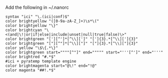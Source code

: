 Add the following in ~/.nanorc

    syntax "ici" "\.(ici|conf)$"
    color brightyellow "([0-9a-zA-Z_]+)\s*\("
    color brightyellow "\}"
    color brightcyan "\<(and|\!|or|if|else|include|unset|null|true|false)\>"
    color brightgreen "['][^']*[^\\][']" "[']{3}.*[^\\][']{3}"
    color brightgreen "["][^"]*[^\\]["]" "["]{3}.*[^\\]["]{3}"
    color yellow "\$\{.*\}"
    color brightgreen start=""""[^"]" end=""""" start="'''[^']" end="'''"
    color brightred "#.*$"
    #ici + pyratemp template engine
    color brightmagenta start="@\!" end="!@"
    color magenta "##!.*$"
